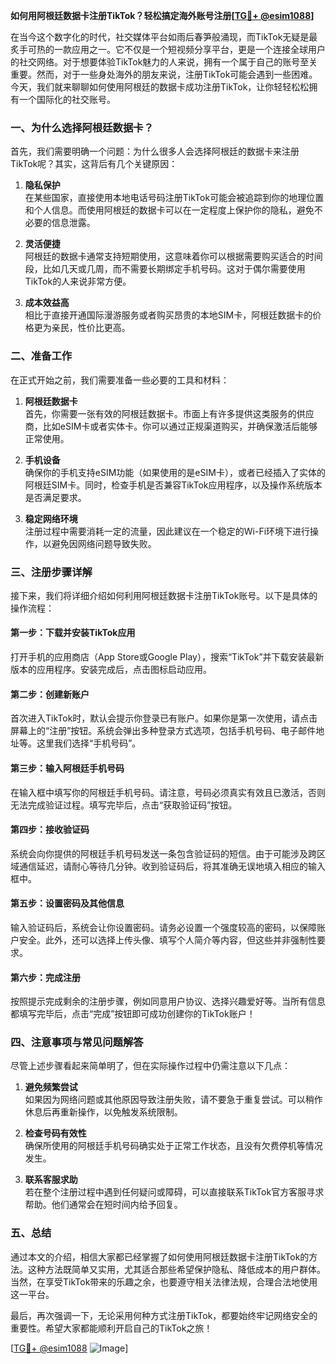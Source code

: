 **如何用阿根廷数据卡注册TikTok？轻松搞定海外账号注册[[TG💪+ @esim1088](https://t.me/s/esim1088)]**

在当今这个数字化的时代，社交媒体平台如雨后春笋般涌现，而TikTok无疑是最炙手可热的一款应用之一。它不仅是一个短视频分享平台，更是一个连接全球用户的社交网络。对于想要体验TikTok魅力的人来说，拥有一个属于自己的账号至关重要。然而，对于一些身处海外的朋友来说，注册TikTok可能会遇到一些困难。今天，我们就来聊聊如何使用阿根廷的数据卡成功注册TikTok，让你轻轻松松拥有一个国际化的社交账号。

### **一、为什么选择阿根廷数据卡？**

首先，我们需要明确一个问题：为什么很多人会选择阿根廷的数据卡来注册TikTok呢？其实，这背后有几个关键原因：

1. **隐私保护**  
   在某些国家，直接使用本地电话号码注册TikTok可能会被追踪到你的地理位置和个人信息。而使用阿根廷的数据卡可以在一定程度上保护你的隐私，避免不必要的信息泄露。

2. **灵活便捷**  
   阿根廷的数据卡通常支持短期使用，这意味着你可以根据需要购买适合的时间段，比如几天或几周，而不需要长期绑定手机号码。这对于偶尔需要使用TikTok的人来说非常方便。

3. **成本效益高**  
   相比于直接开通国际漫游服务或者购买昂贵的本地SIM卡，阿根廷数据卡的价格更为亲民，性价比更高。

### **二、准备工作**

在正式开始之前，我们需要准备一些必要的工具和材料：

1. **阿根廷数据卡**  
   首先，你需要一张有效的阿根廷数据卡。市面上有许多提供这类服务的供应商，比如eSIM卡或者实体卡。你可以通过正规渠道购买，并确保激活后能够正常使用。

2. **手机设备**  
   确保你的手机支持eSIM功能（如果使用的是eSIM卡），或者已经插入了实体的阿根廷SIM卡。同时，检查手机是否兼容TikTok应用程序，以及操作系统版本是否满足要求。

3. **稳定网络环境**  
   注册过程中需要消耗一定的流量，因此建议在一个稳定的Wi-Fi环境下进行操作，以避免因网络问题导致失败。

### **三、注册步骤详解**

接下来，我们将详细介绍如何利用阿根廷数据卡注册TikTok账号。以下是具体的操作流程：

#### **第一步：下载并安装TikTok应用**
打开手机的应用商店（App Store或Google Play），搜索“TikTok”并下载安装最新版本的应用程序。安装完成后，点击图标启动应用。

#### **第二步：创建新账户**
首次进入TikTok时，默认会提示你登录已有账户。如果你是第一次使用，请点击屏幕上的“注册”按钮。系统会弹出多种登录方式选项，包括手机号码、电子邮件地址等。这里我们选择“手机号码”。

#### **第三步：输入阿根廷手机号码**
在输入框中填写你的阿根廷手机号码。请注意，号码必须真实有效且已激活，否则无法完成验证过程。填写完毕后，点击“获取验证码”按钮。

#### **第四步：接收验证码**
系统会向你提供的阿根廷手机号码发送一条包含验证码的短信。由于可能涉及跨区域通信延迟，请耐心等待几分钟。收到验证码后，将其准确无误地填入相应的输入框中。

#### **第五步：设置密码及其他信息**
输入验证码后，系统会让你设置密码。请务必设置一个强度较高的密码，以保障账户安全。此外，还可以选择上传头像、填写个人简介等内容，但这些并非强制性要求。

#### **第六步：完成注册**
按照提示完成剩余的注册步骤，例如同意用户协议、选择兴趣爱好等。当所有信息都填写完毕后，点击“完成”按钮即可成功创建你的TikTok账户！

### **四、注意事项与常见问题解答**

尽管上述步骤看起来简单明了，但在实际操作过程中仍需注意以下几点：

1. **避免频繁尝试**  
   如果因为网络问题或其他原因导致注册失败，请不要急于重复尝试。可以稍作休息后再重新操作，以免触发系统限制。

2. **检查号码有效性**  
   确保所使用的阿根廷手机号码确实处于正常工作状态，且没有欠费停机等情况发生。

3. **联系客服求助**  
   若在整个注册过程中遇到任何疑问或障碍，可以直接联系TikTok官方客服寻求帮助。他们通常会在短时间内给予回复。

### **五、总结**

通过本文的介绍，相信大家都已经掌握了如何使用阿根廷数据卡注册TikTok的方法。这种方法既简单又实用，尤其适合那些希望保护隐私、降低成本的用户群体。当然，在享受TikTok带来的乐趣之余，也要遵守相关法律法规，合理合法地使用这一平台。

最后，再次强调一下，无论采用何种方式注册TikTok，都要始终牢记网络安全的重要性。希望大家都能顺利开启自己的TikTok之旅！

[[TG💪+ @esim1088](https://t.me/s/esim1088) ![Image](https://i.postimg.cc/4NQfJmqS/Snipaste-2025-05-13-00-14-12.png)]